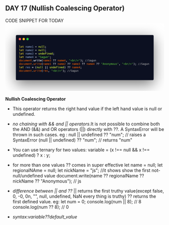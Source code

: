 ## DAY 17 (Nullish Coalescing Operator)

CODE SNIPPET FOR TODAY
![code snippet](codesnippet.png)

**Nullish Coalescing Operator**

- This operator returns the right hand value if the left hand value is null or undefined.
- _no chaining with && and || operators_.It is not possible to combine both the AND (&&) and OR operators (||) directly with ??. A SyntaxError will be thrown in such cases.
  eg : null || undefined ?? "num"; // raises a SyntaxError
  (null || undefined) ?? "num"; // returns "num"

- You can use ternary for two values:
  variable = (x !== null && x !== undefined) ? x : y;

- for more than one values ?? comes in super effective
  let name = null;
  let regionalNAme = null;
  let nickName = "js";
  //it shows show the first not-null/undefined value
  document.write(name ?? regionalName ?? nickName ?? "Anonymous"); // js

- _difference between || and ??_
  || returns the first truthy value(except false, 0, -0, 0n, "", null, undefined, NaN every thing is truthy)
  ?? returns the first defined value.
  eg: let num = 0;
  console.log(num || 8); // 8  
   console.log(num ?? 8); // 0

- _syntax:variable??default_value_
